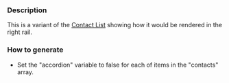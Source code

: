 ### Description
This is a variant of the [Contact List](./?p=organisms-contact-list) showing how it would be rendered in the right rail.

### How to generate
* Set the "accordion" variable to false for each of items in the "contacts" array.
